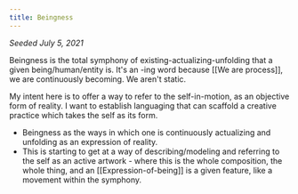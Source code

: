 ```yaml
---
title: Beingness
---
```


*Seeded July 5, 2021*


Beingness is the total symphony of existing-actualizing-unfolding that a given being/human/entity is. It's an -ing word because [[We are process]], we are continuously becoming. We aren't static.

My intent here is to offer a way to refer to the self-in-motion, as an objective form of reality. I want to establish languaging that can scaffold a creative practice which takes the self as its form.

- Beingness as the ways in which one is continuously actualizing and unfolding as an expression of reality.
- This is starting to get at a way of describing/modeling and referring to the self as an active artwork - where this is the whole composition, the whole thing, and an [[Expression-of-being]] is a given feature, like a movement within the symphony.